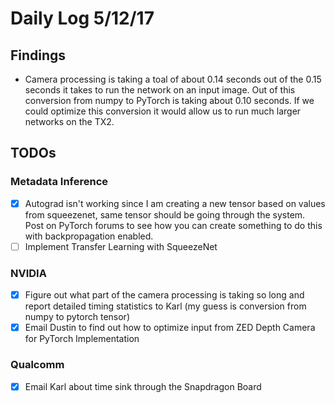   # Daily Log 5/12/17
  ## Findings
  - Camera processing is taking a toal of about 0.14 seconds out of the 0.15 seconds it takes to run the network on an input image. Out of this conversion from numpy to PyTorch is taking about 0.10 seconds. If we could optimize this conversion it would allow us to run much larger networks on the TX2.
  ## TODOs
  ### Metadata Inference
  - [x] Autograd isn't working since I am creating a new tensor based on values from squeezenet, same tensor should be going through the system. Post on PyTorch forums to see how you can create something to do this with backpropagation enabled.
  - [ ] Implement Transfer Learning with SqueezeNet
  ### NVIDIA
  - [x] Figure out what part of the camera processing is taking so long and report detailed timing statistics to Karl (my guess is conversion from numpy to pytorch tensor)
  - [x] Email Dustin to find out how to optimize input from ZED Depth Camera for PyTorch Implementation
  ### Qualcomm
  - [x] Email Karl about time sink through the Snapdragon Board
